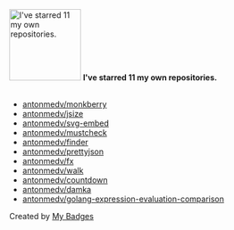 <img src="https://my-badges.github.io/my-badges/self-star.png" alt="I&apos;ve starred 11 my own repositories." title="I&apos;ve starred 11 my own repositories." width="128">
<strong>I&apos;ve starred 11 my own repositories.</strong>
<br><br>

- <a href="https://github.com/antonmedv/monkberry">antonmedv/monkberry</a>
- <a href="https://github.com/antonmedv/jsize">antonmedv/jsize</a>
- <a href="https://github.com/antonmedv/svg-embed">antonmedv/svg-embed</a>
- <a href="https://github.com/antonmedv/mustcheck">antonmedv/mustcheck</a>
- <a href="https://github.com/antonmedv/finder">antonmedv/finder</a>
- <a href="https://github.com/antonmedv/prettyjson">antonmedv/prettyjson</a>
- <a href="https://github.com/antonmedv/fx">antonmedv/fx</a>
- <a href="https://github.com/antonmedv/walk">antonmedv/walk</a>
- <a href="https://github.com/antonmedv/countdown">antonmedv/countdown</a>
- <a href="https://github.com/antonmedv/damka">antonmedv/damka</a>
- <a href="https://github.com/antonmedv/golang-expression-evaluation-comparison">antonmedv/golang-expression-evaluation-comparison</a>


Created by <a href="https://github.com/my-badges/my-badges">My Badges</a>